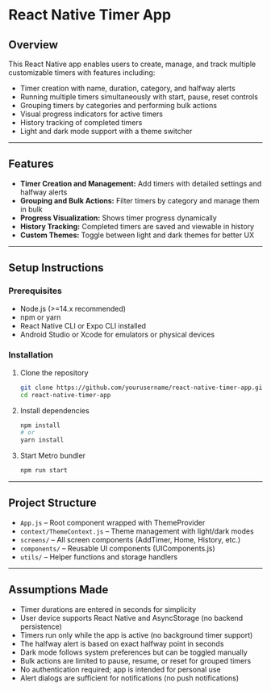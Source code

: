 # React Native Timer App

## Overview

This React Native app enables users to create, manage, and track multiple customizable timers with features including:

* Timer creation with name, duration, category, and halfway alerts
* Running multiple timers simultaneously with start, pause, reset controls
* Grouping timers by categories and performing bulk actions
* Visual progress indicators for active timers
* History tracking of completed timers
* Light and dark mode support with a theme switcher

---

## Features

* **Timer Creation and Management:** Add timers with detailed settings and halfway alerts
* **Grouping and Bulk Actions:** Filter timers by category and manage them in bulk
* **Progress Visualization:** Shows timer progress dynamically
* **History Tracking:** Completed timers are saved and viewable in history
* **Custom Themes:** Toggle between light and dark themes for better UX

---

## Setup Instructions

### Prerequisites

* Node.js (>=14.x recommended)
* npm or yarn
* React Native CLI or Expo CLI installed
* Android Studio or Xcode for emulators or physical devices

### Installation

1. Clone the repository

   ```bash
   git clone https://github.com/yourusername/react-native-timer-app.git
   cd react-native-timer-app
   ```

2. Install dependencies

   ```bash
   npm install
   # or
   yarn install
   ```

3. Start Metro bundler

   ```bash
   npm run start
   ```

---

## Project Structure

* `App.js` – Root component wrapped with ThemeProvider
* `context/ThemeContext.js` – Theme management with light/dark modes
* `screens/` – All screen components (AddTimer, Home, History, etc.)
* `components/` – Reusable UI components (UIComponents.js)
* `utils/` – Helper functions and storage handlers

---

## Assumptions Made

* Timer durations are entered in seconds for simplicity
* User device supports React Native and AsyncStorage (no backend persistence)
* Timers run only while the app is active (no background timer support)
* The halfway alert is based on exact halfway point in seconds
* Dark mode follows system preferences but can be toggled manually
* Bulk actions are limited to pause, resume, or reset for grouped timers
* No authentication required; app is intended for personal use
* Alert dialogs are sufficient for notifications (no push notifications)
